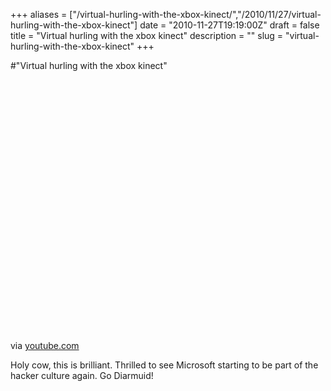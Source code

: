 +++
aliases = ["/virtual-hurling-with-the-xbox-kinect/","/2010/11/27/virtual-hurling-with-the-xbox-kinect"]
date = "2010-11-27T19:19:00Z"
draft = false
title = "Virtual hurling with the xbox kinect"
description = ""
slug = "virtual-hurling-with-the-xbox-kinect"
+++

#"Virtual hurling with the xbox kinect"


 <div class="posterous_bookmarklet_entry">
 <object height="417" width="500"><param name="movie" value="http://www.youtube.com/v/bO3YwW3WajI&hl=en&fs=1" /><param name="wmode" value="window" /><param name="allowFullScreen" value="true" /><param name="allowscriptaccess" value="always" /><embed allowfullscreen="true" src="http://www.youtube.com/v/bO3YwW3WajI&hl=en&fs=1" wmode="window" allowscriptaccess="always" type="application/x-shockwave-flash" height="417" width="500"></embed></object>

<div class="posterous_quote_citation">via <a href="http://www.youtube.com/watch?v=bO3YwW3WajI">youtube.com</a></div>
 <p>Holy cow, this is brilliant. Thrilled to see Microsoft starting to be part of the hacker culture again. Go Diarmuid!</p></div>
 